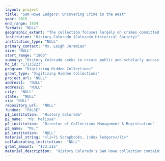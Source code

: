 ```yaml
--- 
layout: project 
title: "Sam Howe Ledgers: Uncovering Crime in the West"
year: 2015
end_range: 1934
formats: "NULL"
geographic_extant: "The collection focuses largely on crimes committed in Denver and to a lesser degree other Colorado cities. However, many early Denver and Colorado residents emigrated from other parts of the county and are representative of criminal activities in other geographic regions."
institution: "History Colorado (Colorado Historical Society)"
institution_type: "NULL"
primary_contact: "Ms. Leigh Jeremias"
size: "NULL"
start_range: "1863"
summary: "History Colorado seeks to create public and scholarly access through cataloging and digitization of the Sam Howe Ledgers in our collection. In 1874, Sam Howe was appointed one of Denver's original thirteen policemen. These 71 ledgers, from 1863-1934, include indexes, scrapbooks, and murder case ledgers that document crime, criminology, and human behavior in Denver, Colorado. Howe served 47 years in law enforcement and meticulously clipped, indexed, and cross-referenced newspaper articles that reported on crime, criminals, and law enforcement in Denver. Due to their fragility, the collection has been closed to research with very few exceptions. With this one-year project starting in April 2016, we will scan, transcribe, and catalog all 71 ledgers and make them accessible online in their entirety. The ledgers provide a unique and detailed insight into the scholarship of race and ethnicity, socio-economic status, sex, age, and how they correlated with crime in Denver and the West."
hc_id: "17115223"
program: "Digitizing Hidden Collections"
grant_type: "Digitizing Hidden Collections"
project_url: "NULL"
address1:  "NULL"
address2:  "NULL"
city:  "NULL"
state:  "NULL"
zip: "NULL"
repository_url:  "NULL"
funded:  "FALSE"
p1_institution:  "History Colorado"
p2_name:  "Ms. Melissa"
p2_institution:  "Director of Collections Management & Registration"
p3_name:  "Ms."
p3_institution:  "NULL"
material_string: "<li>71 Scrapbooks, index ledgers</li>"
collaborating_institution:  "NULL"
grant_amount:  "$73,315"
material_description:  "History Colorado's Sam Howe collection contains 44 article ledgers, 25 separate indexes, and two murder case ledgers. Some ledgers have internal indexes; others have separate indexes. The two murder case ledgers, similar in format to a rogues' gallery, are specific to murder cases and include photographs, descriptions of crimes, physical descriptions of criminals, case notes, and newspaper clippings. The collection contains over 100,000 newspaper clippings. The Denver Police Department donated 70 ledgers to History Colorado in 1939 and the 71st ledger in 1953. The collection, which details thousands accounts of violence and crime in early Colorado history, is unique; no other repository in the country houses a similar collection. \n\n\n\nOn January 14, 1873, Sam Howe, a Civil War veteran, became a Denver marshal. Just over a year later, Denver replaced its system of marshals with its first police department. Howe was appointed one of Denver's original thirteen policemen. He was later appointed a detective and served twice as Chief of Detectives. During his 47-year career, Howe maintained the crime ledgers by clipping Denver newspapers, including the Rocky Mountain News, The Denver Post, the Denver Times, the Denver Republican, and the Denver Tribune. Howe indexed and cross-referenced the ledgers, which he began in 1883. One murder case ledger was filled with crimes occurring as early as 1863. Howe retired from the Police Department in 1921 at the age of 81, and the department continued creating and cross-referencing the crime ledgers until 1934. The fame of Howe's ledgers spread throughout the country, with reporters and law enforcement officers traveling to Denver to consult the crime records amassed by the detective\"”solidifying Howe's reputation as one of America's first crime statisticians."
---
```

